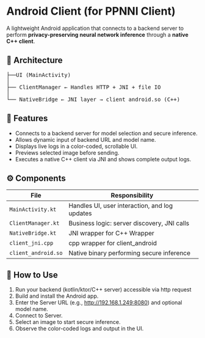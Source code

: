 # Android Client (for PPNNI Client)

A lightweight Android application that connects to a backend server to perform **privacy-preserving neural network inference** through a **native C++ client**.


## 🧩 Architecture
<pre>
├──UI (MainActivity)
│
├── ClientManager ← Handles HTTP + JNI + file IO
│
└── NativeBridge ← JNI layer → client_android.so (C++)
</pre>


## 🚀 Features

- Connects to a backend server for model selection and secure inference.
- Allows dynamic input of backend URL and model name.
- Displays live logs in a color-coded, scrollable UI.
- Previews selected image before sending.
- Executes a native C++ client via JNI and shows complete output logs.




## ⚙️ Components

| File                | Responsibility                          |
|---------------------|-----------------------------------------|
| `MainActivity.kt`   | Handles UI, user interaction, and log updates |
| `ClientManager.kt`  | Business logic: server discovery, JNI calls |
| `NativeBridge.kt`   | JNI wrapper for C++ Wrapper             |
| `client_jni.cpp`    | cpp wrapper for client_android          |
| `client_android.so` | Native binary performing secure inference |


## 🧩 How to Use

1. Run your backend (kotlin/ktor/C++ server) accessible via http request
2. Build and install the Android app.
3. Enter the Server URL (e.g., http://192.168.1.249:8080) and optional model name.
4. Connect to Server.
5. Select an image to start secure inference.
6. Observe the color-coded logs and output in the UI.
